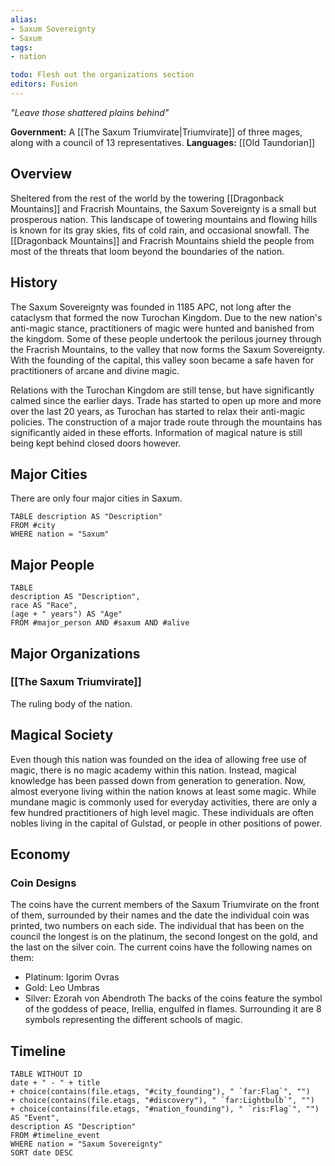 ```yaml
---
alias: 
- Saxum Sovereignty
- Saxum
tags:
- nation

todo: Flesh out the organizations section
editors: Fusion
---
```

*"Leave those shattered plains behind"*

**Government:** A [[The Saxum Triumvirate|Triumvirate]] of three mages, along with a council of 13 representatives.
**Languages:** [[Old Taundorian]]
## Overview
Sheltered from the rest of the world by the towering [[Dragonback Mountains]] and Fracrish Mountains, the Saxum Sovereignty is a small but prosperous nation. This landscape of towering mountains and flowing hills is known for its gray skies, fits of cold rain, and occasional snowfall. The [[Dragonback Mountains]] and Fracrish Mountains shield the people from most of the threats that loom beyond the boundaries of the nation.
## History
The Saxum Sovereignty was founded in 1185 APC, not long after the cataclysm that formed the now Turochan Kingdom. Due to the new nation's anti-magic stance, practitioners of magic were hunted and banished from the kingdom. Some of these people undertook the perilous journey through the Fracrish Mountains, to the valley that now forms the Saxum Sovereignty. With the founding of the capital, this valley soon became a safe haven for practitioners of arcane and divine magic.

Relations with the Turochan Kingdom are still tense, but have significantly calmed since the earlier days. Trade has started to open up more and more over the last 20 years, as Turochan has started to relax their anti-magic policies. The construction of a major trade route through the mountains has significantly aided in these efforts. Information of magical nature is still being kept behind closed doors however.
## Major Cities
There are only four major cities in Saxum.
```dataview
TABLE description AS "Description"
FROM #city
WHERE nation = "Saxum"
```
## Major People
```dataview
TABLE
description AS "Description",
race AS "Race",
(age + " years") AS "Age"
FROM #major_person AND #saxum AND #alive
```
## Major Organizations
### [[The Saxum Triumvirate]]
The ruling body of the nation.
## Magical Society
Even though this nation was founded on the idea of allowing free use of magic, there is no magic academy within this nation. Instead, magical knowledge has been passed down from generation to generation. Now, almost everyone living within the nation knows at least some magic. While mundane magic is commonly used for everyday activities, there are only a few hundred practitioners of high level magic. These individuals are often nobles living in the capital of Gulstad, or people in other positions of power.
## Economy
### Coin Designs
The coins have the current members of the Saxum Triumvirate on the front of them, surrounded by their names and the date the individual coin was printed, two numbers on each side. The individual that has been on the council the longest is on the platinum, the second longest on the gold, and the last on the silver coin. The current coins have the following names on them:
- Platinum: Igorim Ovras
- Gold: Leo Umbras
- Silver: Ezorah von Abendroth
The backs of the coins feature the symbol of the goddess of peace, Irellia, engulfed in flames. Surrounding it are 8 symbols representing the different schools of magic.
## Timeline
```dataview
TABLE WITHOUT ID
date + " - " + title 
+ choice(contains(file.etags, "#city_founding"), " `far:Flag`", "") 
+ choice(contains(file.etags, "#discovery"), " `far:Lightbulb`", "") 
+ choice(contains(file.etags, "#nation_founding"), " `ris:Flag`", "") 
AS "Event",
description AS "Description"
FROM #timeline_event 
WHERE nation = "Saxum Sovereignty"
SORT date DESC
```
